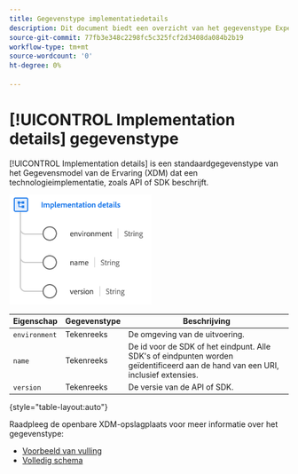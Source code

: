 ```yaml
---
title: Gegevenstype implementatiedetails
description: Dit document biedt een overzicht van het gegevenstype Experience Data Model (XDM) van de implementatiedetails.
source-git-commit: 77fb3e348c2298fc5c325fcf2d3408da084b2b19
workflow-type: tm+mt
source-wordcount: '0'
ht-degree: 0%

---
```


# [!UICONTROL Implementation details] gegevenstype

[!UICONTROL Implementation details] is een standaardgegevenstype van het Gegevensmodel van de Ervaring (XDM) dat een technologieimplementatie, zoals API of SDK beschrijft.

![Gegevenstypestructuur](../images/data-types/implementation-details.png)

| Eigenschap | Gegevenstype | Beschrijving |
| --- | --- | --- |
| `environment` | Tekenreeks | De omgeving van de uitvoering. |
| `name` | Tekenreeks | De id voor de SDK of het eindpunt. Alle SDK&#39;s of eindpunten worden geïdentificeerd aan de hand van een URI, inclusief extensies. |
| `version` | Tekenreeks | De versie van de API of SDK. |

{style=&quot;table-layout:auto&quot;}

Raadpleeg de openbare XDM-opslagplaats voor meer informatie over het gegevenstype:

* [Voorbeeld van vulling](https://github.com/adobe/xdm/blob/master/components/datatypes/industry-verticals/implementationdetails.example.1.json)
* [Volledig schema](https://github.com/adobe/xdm/blob/master/components/datatypes/industry-verticals/implementationdetails.schema.json)
